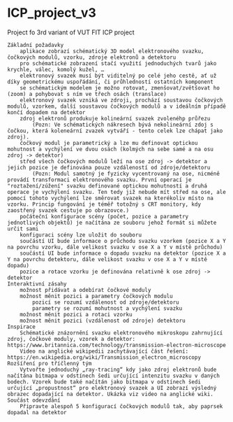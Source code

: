 ﻿# ICP_project_v3
Project fo 3rd variant of VUT FIT ICP project


    Základní požadavky
        aplikace zobrazí schématický 3D model elektronového svazku, čočkových modulů, vzorku, zdroje elektronů a detektoru
        pro schématické zobrazení stačí využití jednoduchých tvarů jako krychle, válec, komolý kužel, …
        elektronový svazek musí být viditelný po celé jeho cestě, ať už díky geometrickému uspořádání, či průhledností ostatních komponent
        se schématickým modelem je možno rotovat, zmenšovat/zvětšovat ho (zoom) a pohybovat s ním ve třech osách (translace)
        elektronový svazek vzniká ve zdroji, prochází soustavou čočkových modulů, vzorkem, další soustavou čočkových modulů a v ideálním případě končí dopadem na detektor
        zdroj elektronů produkuje kolineární svazek zvolenéhp průřezu
            (Pozn: Ve schématických nákresech bývá nekolineární zdoj s čočkou, která koleneární zvazek vytváří - tento celek lze chápat jako zdroj).
        čočkový modul je parametrický a lze mu definovat optickou mohutnost a vychýlení ve dvou osách (kolmých na sebe samé a na osu zdroj -> detektor)
        střed všech čočkových modulů leží na ose zdroj -> detektor a jejich pozice je definována pouze vzdáleností od zdroje/detektoru
            (Pozn: Modul samotný je fyzicky vycentrovaný na ose, nicméně provádí transformaci elektronového svazku. První operací je "roztažení/zúžení" svazku definované optickou mohutností a druhá operace je vychýlení svazku. Ten tedy již nebude mít střed na ose, ale pomocí tohoto vychýlení lze směrovat svazek na kterékoliv místo na vzorku. Princip fungování je téměř totožný s CRT monitory, kdy zaostřený svazek cestuje po obrazovce.)
        počáteční konfigurace scény (počet, pozice a parametry jednotlivých objektů) je načítána ze souboru jehož formát si můžete určit sami
        konfiguraci scény lze uložit do souboru
        součástí UI bude informace o průchodu svazku vzorkem (pozice X a Y na povrchu vzorku, dále velikost svazku v ose X a Y v místě průchodu)
        součástí UI bude informace o dopadu svazku na detektor (pozice X a Y na povrchu detektoru, dále velikost svazku v ose X a Y v místě dopadu)
        pozice a rotace vzorku je definována relativně k ose zdroj -> detektor
    Interaktivní zásahy
        možnost přidávat a odebírat čočkové moduly
        možnost měnit pozici a parametry čočkových modulu
            pozicí se rozumí vzdálenost od zdroje/detektoru
            parametry se rozumí mohutnost a vychýlení svazku
        možnost měnit pozici a rotaci vzorku
        možnost měnit pozici (vzdálenost od zdroje) detektoru
    Inspirace
        Schématické znázornění svazku elektronového mikroskopu zahrnující zdroj, čočkové moduly, vzorek a detektor: https://www.britannica.com/technology/transmission-electron-microscope
        Video na anglické wikipedii zachytávající část řešení: https://en.wikipedia.org/wiki/Transmission_electron_microscopy
    Rozšíření pro tříčlenný tým
        Vytvořte jednoduchý „ray-tracing“ kdy jako zdroj elektronů bude načítána bitmapa v odstínech šedi určující intenzitu svazku v daných bodech. Vzorek bude také načítán jako bitmapa v odstínech šedi určující „propustnost“ pro elektronový svazek a UI zobrazí výsledný obrazec dopadající na detektor. Ukázka viz video na anglické wiki.
    Součást odevzdání
        Připravte alespoň 5 konfigurací čočkových modulů tak, aby paprsek dopadal na detektor
